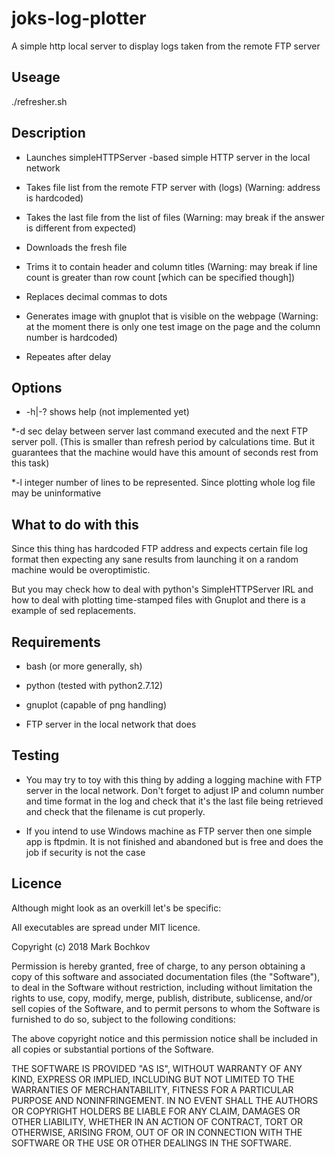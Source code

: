 # joks-log-plotter

A simple http local server to display logs taken from the remote FTP server

## Useage

./refresher.sh

## Description

* Launches simpleHTTPServer -based simple HTTP server in the local network

* Takes file list from the remote FTP server with (logs) (Warning: address is hardcoded)

* Takes the last file from the list of files (Warning: may break if the answer is different from expected)

* Downloads the fresh file

* Trims it to contain header and column titles (Warning: may break if line count is greater than row count [which can be specified though])

* Replaces decimal commas to dots

* Generates image with gnuplot that is visible on the webpage (Warning: at the moment there is only one test image on the page and the column number is hardcoded)

* Repeates after delay


## Options

* -h|-?		shows help (not implemented yet)

*-d sec		delay between server last command executed and the next FTP server poll. (This is smaller than refresh period by calculations time. But it guarantees that the machine would have this amount of seconds rest from this task)

*-l integer	number of lines to be represented. Since plotting whole log file may be uninformative

## What to do with this

Since this thing has hardcoded FTP address and expects certain file log format then expecting any sane results from launching it on a random machine would be overoptimistic.

But you may check how to deal with python's SimpleHTTPServer IRL and how to deal with plotting time-stamped files with Gnuplot and there is a example of sed replacements.

## Requirements

* bash (or more generally, sh)

* python (tested with python2.7.12)

* gnuplot (capable of png handling)

* FTP server in the local network that does 

## Testing

* You may try to toy with this thing by adding a logging machine with FTP server in the local network. Don't forget to adjust IP and column number and time format in the log and check that it's the last file being retrieved and check that the filename is cut properly. 

* If you intend to use Windows machine as FTP server then one simple app is ftpdmin. It is not finished and abandoned but is free and does the job if security is not the case


## Licence 

Although might look as an overkill let's be specific:

All executables are spread under MIT licence.

Copyright (c) 2018 Mark Bochkov

Permission is hereby granted, free of charge, to any person obtaining a copy
of this software and associated documentation files (the "Software"), to deal
in the Software without restriction, including without limitation the rights
to use, copy, modify, merge, publish, distribute, sublicense, and/or sell
copies of the Software, and to permit persons to whom the Software is
furnished to do so, subject to the following conditions:

The above copyright notice and this permission notice shall be included in all
copies or substantial portions of the Software.

THE SOFTWARE IS PROVIDED "AS IS", WITHOUT WARRANTY OF ANY KIND, EXPRESS OR
IMPLIED, INCLUDING BUT NOT LIMITED TO THE WARRANTIES OF MERCHANTABILITY,
FITNESS FOR A PARTICULAR PURPOSE AND NONINFRINGEMENT. IN NO EVENT SHALL THE
AUTHORS OR COPYRIGHT HOLDERS BE LIABLE FOR ANY CLAIM, DAMAGES OR OTHER
LIABILITY, WHETHER IN AN ACTION OF CONTRACT, TORT OR OTHERWISE, ARISING FROM,
OUT OF OR IN CONNECTION WITH THE SOFTWARE OR THE USE OR OTHER DEALINGS IN THE
SOFTWARE.
